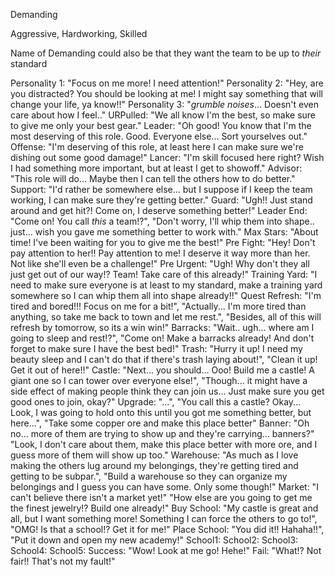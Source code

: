Demanding

Aggressive, Hardworking, Skilled

Name of Demanding could also be that they want the team to be up to *their* standard


Personality 1: "Focus on me more! I need attention!"
Personality 2: "Hey, are you distracted? You should be looking at me! I might say something that will change your life, ya know!!"
Personality 3: "*grumble noises*... Doesn't even care about how I feel.."
URPulled: "We all know I'm the best, so make sure to give me only your best gear."
Leader: "Oh good! You know that I'm the most deserving of this role. Good. Everyone else... Sort yourselves out."
Offense: "I'm deserving of this role, at least here I can make sure we're dishing out some good damage!"
Lancer: "I'm skill focused here right? Wish I had something more important, but at least I get to showoff."
Advisor: "This role will do... Maybe then I can tell the others how to do better."
Support: "I'd rather be somewhere else... but I suppose if I keep the team working, I can make sure they're getting better."
Guard: "Ugh!! Just stand around and get hit?! Come on, I deserve something better!"
Leader End: "Come on! You call *this* a team!?", "Don't worry, I'll whip them into shape.. just... wish you gave me something better to work with."
Max Stars: "About time! I've been waiting for you to give me the best!"
Pre Fight: "Hey! Don't pay attention to her!! Pay attention to me! I deserve it way more than her. Not like she'll even be a challenge!"
Pre Urgent: "Ugh! Why don't they all just get out of our way!? Team! Take care of this already!"
Training Yard: "I need to make sure everyone is at least to my standard, make a training yard somewhere so I can whip them all into shape already!!"
Quest Refresh: "I'm tired and bored!!! Focus on me for a bit!", "Actually... I'm more tired than anything, so take me back to town and let me rest.", "Besides, all of this will refresh by tomorrow, so its a win win!"
Barracks: "Wait.. ugh... where am I going to sleep and rest!?", "Come on! Make a barracks already! And don't forget to make sure I have the best bed!"
Trash: "Hurry it up! I need my beauty sleep and I can't do that if there's trash laying about!", "Clean it up! Get it out of here!!"
Castle: "Next... you should... Ooo! Build me a castle! A giant one so I can tower over everyone else!", "Though... it might have a side effect of making people think they can join us... Just make sure you get good ones to join, okay?"
Upgrade: "...", "You call this a castle? Okay... Look, I was going to hold onto this until you got me something better, but here...", "Take some copper ore and make this place better" 
Banner: "Oh no... more of them are trying to show up and they're carrying... banners?" "Look, I don't care about them, make this place better with more ore, and I guess more of them will show up too."
Warehouse: "As much as I love making the others lug around my belongings, they're getting tired and getting to be subpar.", "Build a warehouse so they can organize my belongings and I guess you can have some. Only some though!"
Market: "I can't believe there isn't a market yet!" "How else are you going to get me the finest jewelry!? Build one already!"
Buy School: "My castle is great and all, but I want something more! Something I can force the others to go to!", "OMG! Is that a school!? Get it for me!" 
Place School: "You did it!! Hahaha!!", "Put it down and open my new academy!"
School1: 
School2: 
School3: 
School4: 
School5: 
Success: "Wow! Look at me go! Hehe!"
Fail: "What!? Not fair!! That's not my fault!"
